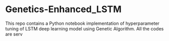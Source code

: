 # Genetics-Enhanced_LSTM
This repo contains a Python notebook implementation of hyperparameter tuning of LSTM deep learning model using Genetic Algorithm. All the codes are serv